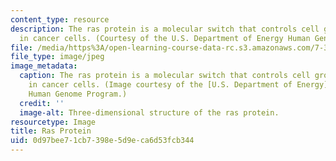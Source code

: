 ```yaml
---
content_type: resource
description: The ras protein is a molecular switch that controls cell growth, including
  in cancer cells. (Courtesy of the U.S. Department of Energy Human Genome Program.)
file: /media/https%3A/open-learning-course-data-rc.s3.amazonaws.com/7-340-avoiding-genomic-instability-dna-replication-the-cell-cycle-and-cancer-fall-2006/0d97bee71cb7398e5d9eca6d53fcb344_7-340f06.jpg
file_type: image/jpeg
image_metadata:
  caption: The ras protein is a molecular switch that controls cell growth, including
    in cancer cells. (Image courtesy of the [U.S. Department of Energy](http://www.ornl.gov/sci/techresources/Human_Genome/home.shtml)
    Human Genome Program.)
  credit: ''
  image-alt: Three-dimensional structure of the ras protein.
resourcetype: Image
title: Ras Protein
uid: 0d97bee7-1cb7-398e-5d9e-ca6d53fcb344
---
```

